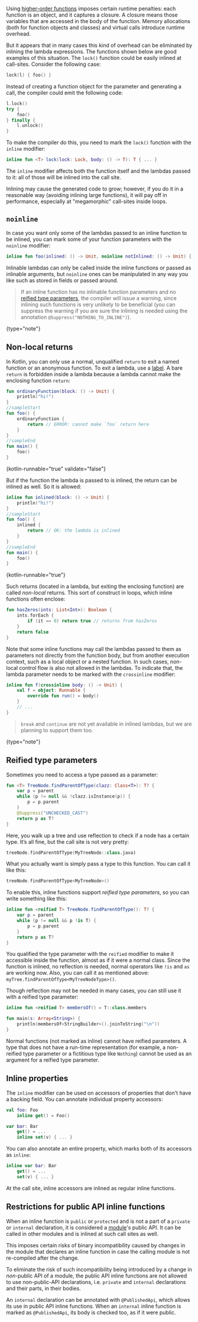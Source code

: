 [//]: # (title: Inline functions)

Using [higher-order functions](lambdas.md) imposes certain runtime penalties: each function is an object, and it captures a closure.
A closure means those variables that are accessed in the body of the function.
Memory allocations (both for function objects and classes) and virtual calls introduce runtime overhead.

But it appears that in many cases this kind of overhead can be eliminated by inlining the lambda expressions.
The functions shown below are good examples of this situation. The `lock()` function could be easily inlined at call-sites.
Consider the following case:

```kotlin
lock(l) { foo() }
```

Instead of creating a function object for the parameter and generating a call, the compiler could emit the following code:

```kotlin
l.lock()
try {
    foo()
} finally {
    l.unlock()
}
```

To make the compiler do this, you need to mark the `lock()` function with the `inline` modifier:

```kotlin
inline fun <T> lock(lock: Lock, body: () -> T): T { ... }
```

The `inline` modifier affects both the function itself and the lambdas passed to it: all of those will be inlined
into the call site.

Inlining may cause the generated code to grow; however, if you do it in a reasonable way (avoiding inlining large functions), 
it will pay off in performance, especially at "megamorphic" call-sites inside loops.

## `noinline`

In case you want only some of the lambdas passed to an inline function to be inlined, you can mark some of your function
parameters with the `noinline` modifier:

```kotlin
inline fun foo(inlined: () -> Unit, noinline notInlined: () -> Unit) { ... }
```

Inlinable lambdas can only be called inside the inline functions or passed as inlinable arguments,
but `noinline` ones can be manipulated in any way you like such as stored in fields or passed around.

> If an inline function has no inlinable function parameters and no
> [reified type parameters](#reified-type-parameters), the compiler will issue a warning, since inlining such functions is
> very unlikely to be beneficial (you can suppress the warning if you are sure the inlining is needed using the annotation `@Suppress("NOTHING_TO_INLINE")`).
>
{type="note"}

## Non-local returns

In Kotlin, you can only use a normal, unqualified `return` to exit a named function or an anonymous function.
To exit a lambda, use a [label](returns.md#return-at-labels). A bare `return` is forbidden
inside a lambda because a lambda cannot make the enclosing function `return`:

```kotlin
fun ordinaryFunction(block: () -> Unit) {
    println("hi!")
}
//sampleStart
fun foo() {
    ordinaryFunction {
        return // ERROR: cannot make `foo` return here
    }
}
//sampleEnd
fun main() {
    foo()
}
```
{kotlin-runnable="true" validate="false"}

But if the function the lambda is passed to is inlined, the return can be inlined as well. So it is allowed:

```kotlin
inline fun inlined(block: () -> Unit) {
    println("hi!")
}
//sampleStart
fun foo() {
    inlined {
        return // OK: the lambda is inlined
    }
}
//sampleEnd
fun main() {
    foo()
}
```
{kotlin-runnable="true"}

Such returns (located in a lambda, but exiting the enclosing function) are called *non-local* returns. This sort of 
construct in loops, which inline functions often enclose:

```kotlin
fun hasZeros(ints: List<Int>): Boolean {
    ints.forEach {
        if (it == 0) return true // returns from hasZeros
    }
    return false
}
```

Note that some inline functions may call the lambdas passed to them as parameters not directly from the function body,
but from another execution context, such as a local object or a nested function. In such cases, non-local control flow
is also not allowed in the lambdas. To indicate that, the lambda parameter needs to be marked with
the `crossinline` modifier:

```kotlin
inline fun f(crossinline body: () -> Unit) {
    val f = object: Runnable {
        override fun run() = body()
    }
    // ...
}
```

> `break` and `continue` are not yet available in inlined lambdas, but we are planning to support them too.
>
{type="note"}

## Reified type parameters

Sometimes you need to access a type passed as a parameter:

```kotlin
fun <T> TreeNode.findParentOfType(clazz: Class<T>): T? {
    var p = parent
    while (p != null && !clazz.isInstance(p)) {
        p = p.parent
    }
    @Suppress("UNCHECKED_CAST")
    return p as T?
}
```

Here, you walk up a tree and use reflection to check if a node has a certain type.
It’s all fine, but the call site is not very pretty:

```kotlin
treeNode.findParentOfType(MyTreeNode::class.java)
```

What you actually want is simply pass a type to this function. You can call it like this:

```kotlin
treeNode.findParentOfType<MyTreeNode>()
```

To enable this, inline functions support *reified type parameters*, so you can write something like this:

```kotlin
inline fun <reified T> TreeNode.findParentOfType(): T? {
    var p = parent
    while (p != null && p !is T) {
        p = p.parent
    }
    return p as T?
}
```

You qualified the type parameter with the `reified` modifier to make it accessible inside the function,
almost as if it were a normal class. Since the function is inlined, no reflection is needed, normal operators like `!is`
and `as` are working now. Also, you can call it as mentioned above: `myTree.findParentOfType<MyTreeNodeType>()`.

Though reflection may not be needed in many cases, you can still use it with a reified type parameter:

```kotlin
inline fun <reified T> membersOf() = T::class.members

fun main(s: Array<String>) {
    println(membersOf<StringBuilder>().joinToString("\n"))
}
```

Normal functions (not marked as inline) cannot have reified parameters.
A type that does not have a run-time representation (for example, a non-reified type parameter or a fictitious type like `Nothing`)
cannot be used as an argument for a reified type parameter.

## Inline properties 

The `inline` modifier can be used on accessors of properties that don't have a backing field.
You can annotate individual property accessors:

```kotlin
val foo: Foo
    inline get() = Foo()

var bar: Bar
    get() = ...
    inline set(v) { ... }
```

You can also annotate an entire property, which marks both of its accessors as `inline`:

```kotlin
inline var bar: Bar
    get() = ...
    set(v) { ... }
```

At the call site, inline accessors are inlined as regular inline functions.

## Restrictions for public API inline functions

When an inline function is `public` or `protected` and is not a part of a `private` or `internal` declaration, 
it is considered a [module](visibility-modifiers.md#modules)'s public API. It can be called in other modules and is inlined at such call sites as well.

This imposes certain risks of binary incompatibility caused by changes in the module that declares an inline function in 
case the calling module is not re-compiled after the change.

To eliminate the risk of such incompatibility being introduced by a change in *non*-public API of a module, the public 
API inline functions are not allowed to use non-public-API declarations, i.e. `private` and `internal` declarations and 
their parts, in their bodies.

An `internal` declaration can be annotated with `@PublishedApi`, which allows its use in public API inline functions. 
When an `internal` inline function is marked as `@PublishedApi`, its body is checked too, as if it were public.
 
